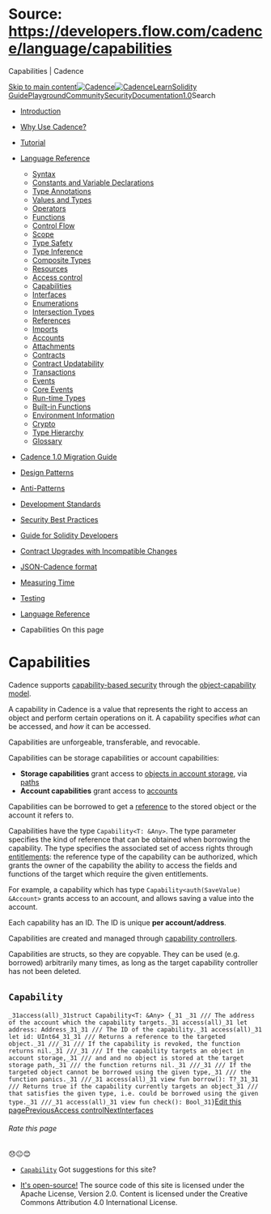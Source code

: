 # Source: https://developers.flow.com/cadence/language/capabilities




Capabilities | Cadence




[Skip to main content](#__docusaurus_skipToContent_fallback)[![Cadence](/img/logo.svg)![Cadence](/img/logo.svg)](/)[Learn](/learn)[Solidity Guide](/docs/solidity-to-cadence)[Playground](https://play.flow.com/)[Community](/community)[Security](https://flow.com/flow-responsible-disclosure/)[Documentation](/docs/)[1.0](/docs/)Search

* [Introduction](/docs/)
* [Why Use Cadence?](/docs/why)
* [Tutorial](/docs/tutorial/first-steps)
* [Language Reference](/docs/language/)
  + [Syntax](/docs/language/syntax)
  + [Constants and Variable Declarations](/docs/language/constants-and-variables)
  + [Type Annotations](/docs/language/type-annotations)
  + [Values and Types](/docs/language/values-and-types)
  + [Operators](/docs/language/operators)
  + [Functions](/docs/language/functions)
  + [Control Flow](/docs/language/control-flow)
  + [Scope](/docs/language/scope)
  + [Type Safety](/docs/language/type-safety)
  + [Type Inference](/docs/language/type-inference)
  + [Composite Types](/docs/language/composite-types)
  + [Resources](/docs/language/resources)
  + [Access control](/docs/language/access-control)
  + [Capabilities](/docs/language/capabilities)
  + [Interfaces](/docs/language/interfaces)
  + [Enumerations](/docs/language/enumerations)
  + [Intersection Types](/docs/language/intersection-types)
  + [References](/docs/language/references)
  + [Imports](/docs/language/imports)
  + [Accounts](/docs/language/accounts/)
  + [Attachments](/docs/language/attachments)
  + [Contracts](/docs/language/contracts)
  + [Contract Updatability](/docs/language/contract-updatability)
  + [Transactions](/docs/language/transactions)
  + [Events](/docs/language/events)
  + [Core Events](/docs/language/core-events)
  + [Run-time Types](/docs/language/run-time-types)
  + [Built-in Functions](/docs/language/built-in-functions)
  + [Environment Information](/docs/language/environment-information)
  + [Crypto](/docs/language/crypto)
  + [Type Hierarchy](/docs/language/type-hierarchy)
  + [Glossary](/docs/language/glossary)
* [Cadence 1.0 Migration Guide](/docs/cadence-migration-guide/)
* [Design Patterns](/docs/design-patterns)
* [Anti-Patterns](/docs/anti-patterns)
* [Development Standards](/docs/project-development-tips)
* [Security Best Practices](/docs/security-best-practices)
* [Guide for Solidity Developers](/docs/solidity-to-cadence)
* [Contract Upgrades with Incompatible Changes](/docs/contract-upgrades)
* [JSON-Cadence format](/docs/json-cadence-spec)
* [Measuring Time](/docs/measuring-time)
* [Testing](/docs/testing-framework)


* [Language Reference](/docs/language/)
* Capabilities
On this page
# Capabilities

Cadence supports [capability-based security](https://en.wikipedia.org/wiki/Capability-based_security)
through the [object-capability model](https://en.wikipedia.org/wiki/Object-capability_model).

A capability in Cadence is a value that represents the right
to access an object and perform certain operations on it.
A capability specifies *what* can be accessed, and *how* it can be accessed.

Capabilities are unforgeable, transferable, and revocable.

Capabilities can be storage capabilities or account capabilities:

* **Storage capabilities** grant access to [objects in account storage](/docs/language/accounts/storage),
  via [paths](/docs/language/accounts/paths)
* **Account capabilities** grant access to [accounts](/docs/language/accounts/)

Capabilities can be borrowed to get a [reference](/docs/language/references) to the stored object or the account it refers to.

Capabilities have the type `Capability<T: &Any>`.
The type parameter specifies the kind of reference that can be obtained when borrowing the capability.
The type specifies the associated set of access rights through [entitlements](/docs/language/access-control):
the reference type of the capability can be authorized,
which grants the owner of the capability the ability to access the fields and functions of the target
which require the given entitlements.

For example, a capability which has type `Capability<auth(SaveValue) &Account>`
grants access to an account, and allows saving a value into the account.

Each capability has an ID.
The ID is unique **per account/address**.

Capabilities are created and managed through [capability controllers](/docs/language/accounts/capabilities).

Capabilities are structs, so they are copyable.
They can be used (e.g. borrowed) arbitrarily many times, as long as the target capability controller has not been deleted.

## `Capability`[​](#capability "Direct link to capability")

 `_31access(all)_31struct Capability<T: &Any> {_31 _31 /// The address of the account which the capability targets._31 access(all)_31 let address: Address_31_31 /// The ID of the capability._31 access(all)_31 let id: UInt64_31_31 /// Returns a reference to the targeted object._31 ///_31 /// If the capability is revoked, the function returns nil._31 ///_31 /// If the capability targets an object in account storage,_31 /// and and no object is stored at the target storage path,_31 /// the function returns nil._31 ///_31 /// If the targeted object cannot be borrowed using the given type,_31 /// the function panics._31 ///_31 access(all)_31 view fun borrow(): T?_31_31 /// Returns true if the capability currently targets an object_31 /// that satisfies the given type, i.e. could be borrowed using the given type._31 ///_31 access(all)_31 view fun check(): Bool_31}`[Edit this page](https://github.com/onflow/cadence-lang.org/tree/main/docs/language/capabilities.md)[PreviousAccess control](/docs/language/access-control)[NextInterfaces](/docs/language/interfaces)
###### Rate this page

😞😐😊

* [`Capability`](#capability)
Got suggestions for this site? 

* [It's open-source!](https://github.com/onflow/cadence-lang.org)
The source code of this site is licensed under the Apache License, Version 2.0.
Content is licensed under the Creative Commons Attribution 4.0 International License.

